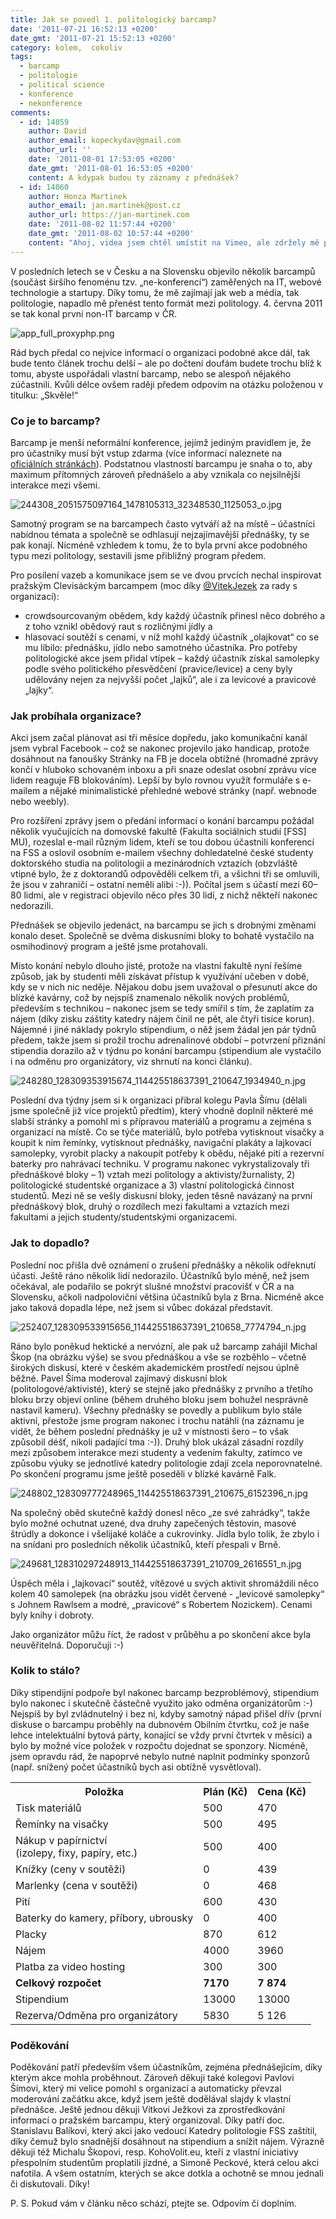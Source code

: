 ```yaml
---
title: Jak se povedl 1. politologický barcamp?
date: '2011-07-21 16:52:13 +0200'
date_gmt: '2011-07-21 15:52:13 +0200'
category: kolem,  cokoliv
tags:
  - barcamp
  - politologie
  - political science
  - konference
  - nekonference
comments:
  - id: 14059
    author: David
    author_email: kopeckydav@gmail.com
    author_url: ''
    date: '2011-08-01 17:53:05 +0200'
    date_gmt: '2011-08-01 16:53:05 +0200'
    content: A kdypak budou ty záznamy z přednášek?
  - id: 14060
    author: Honza Martinek
    author_email: jan.martinek@post.cz
    author_url: https://jan-martinek.com
    date: '2011-08-02 11:57:44 +0200'
    date_gmt: '2011-08-02 10:57:44 +0200'
    content: "Ahoj, videa jsem chtěl umístit na Vimeo, ale zdržely mě problémy s platební kartou - nakonec jsem se na to vykašlal a nahrávám videa přes běžný účet. Takže každý týden by se mělo objevit nové video na stránce https://www.vimeo.com/album/1657552\r\n\r\nJak budu mít chvilku, začnu ty odkazy házet na FB a domluvím se s přednášejícími, aby to šlo prolinkovat se slajdy."
---
```

<p>V posledních letech se v Česku a na Slovensku objevilo několik barcampů (součást širšího fenoménu tzv. „ne-konferencí“) zaměřených na IT, webové technologie a startupy. Díky tomu, že mě zajímají jak web a média, tak politologie, napadlo mě přenést tento formát mezi politology. 4. června 2011 se tak konal první non-IT barcamp v ČR. </p>
<p><img src='/assets/migrated/wp-uploads/2011/07/app_full_proxyphp.png' alt='app_full_proxyphp.png' /></p>
<p>Rád bych předal co nejvíce informací o organizaci podobné akce dál, tak bude tento článek trochu delší – ale po dočtení doufám budete trochu blíž k tomu, abyste uspořádali vlastní barcamp, nebo se alespoň nějakého zúčastnili. Kvůli délce ovšem raději předem odpovím na otázku položenou v titulku: „Skvěle!“</p>
<h3>Co je to barcamp?</h3>
<p>Barcamp je menší neformální konference, jejímž jediným pravidlem je, že pro účastníky musí být vstup zdarma (více informací naleznete na <a href="https://barcamp.org/">oficiálních stránkách</a>). Podstatnou vlastností barcampu je snaha o to, aby maximum přítomných zároveň přednášelo a aby vznikala co nejsilnější interakce mezi všemi. </p>
<p><img src='/assets/migrated/wp-uploads/2011/07/244308_2051575097164_1478105313_32348530_1125053_o.jpg' alt='244308_2051575097164_1478105313_32348530_1125053_o.jpg' /></p>
<p>Samotný program se na barcampech často vytváří až na místě – účastníci nabídnou témata a společně se odhlasují nejzajímavější přednášky, ty se pak konají. Nicméně vzhledem k tomu, že to byla první akce podobného typu mezi politology, sestavili jsme přibližný program předem.</p>
<p>Pro posílení vazeb a komunikace jsem se ve dvou prvcích nechal inspirovat pražským Clevisáckým barcampem (moc díky <a href="https://twitter.com/#!/VitekJezek">@VitekJezek</a> za rady s organizací):</p>
<ul>
<li>crowdsourcovaným obědem, kdy každý účastník přinesl něco dobrého a z toho vznikl obědový raut s rozličnými jídly a</li>
<li>hlasovací soutěží s cenami, v níž mohl každý účastník „olajkovat“ co se mu líbilo: přednášku, jídlo nebo samotného účastníka. Pro potřeby politologické akce jsem přidal vtípek – každý účastník získal samolepky podle svého politického přesvědčení (pravice/levice) a ceny byly udělovány nejen za nejvyšší počet „lajků“, ale i za levicové a pravicové „lajky“.</li>
</ul>
<h3>Jak probíhala organizace?</h3>
<p>Akci jsem začal plánovat asi tři měsíce dopředu, jako komunikační kanál jsem vybral Facebook – což se nakonec projevilo jako handicap, protože dosáhnout na fanoušky Stránky na FB je docela obtížné (hromadné zprávy končí v hluboko schovaném inboxu a při snaze odeslat osobní zprávu více lidem reaguje FB blokováním). Lepší by bylo rovnou využít formuláře s e-mailem a nějaké minimalistické přehledné webové stránky (např. webnode nebo weebly). </p>
<p>Pro rozšíření zprávy jsem o předání informací o konání barcampu požádal několik vyučujících na domovské fakultě (Fakulta sociálních studií [FSS] MU), rozeslal e-mail různým lidem, kteří se tou dobou účastnili konferencí na FSS a oslovil osobním e-mailem všechny dohledatelné české studenty doktorského studia na politologii a mezinárodních vztazích (obzvláště vtipné bylo, že z doktorandů odpověděli celkem tři, a všichni tři se omluvili, že jsou v zahraničí – ostatní neměli alibi :-)). Počítal jsem s účastí mezi 60–80 lidmi, ale v registraci objevilo něco přes 30 lidí, z nichž někteří nakonec nedorazili. </p>
<p>Přednášek se objevilo jedenáct, na barcampu se jich s drobnými změnami konalo deset. Společně se dvěma diskusními bloky to bohatě vystačilo na osmihodinový program a ještě jsme protahovali.</p>
<p>Místo konání nebylo dlouho jisté, protože na vlastní fakultě nyní řešíme způsob, jak by studenti měli získávat přístup k využívání učeben v době, kdy se v nich nic neděje. Nějakou dobu jsem uvažoval o přesunutí akce do blízké kavárny, což by nejspíš znamenalo několik nových problémů, především s technikou – nakonec jsem se tedy smířil s tím, že zaplatím za nájem (díky zisku záštity katedry nájem činil ne pět, ale čtyři tisíce korun). Nájemné i jiné náklady pokrylo stipendium, o něž jsem žádal jen pár týdnů předem, takže jsem si prožil trochu adrenalinové období – potvrzení přiznání stipendia dorazilo až v týdnu po konání barcampu (stipendium ale vystačilo i na odměnu pro organizátory, viz shrnutí na konci článku).</p>
<p><img src='/assets/migrated/wp-uploads/2011/07/248280_128309353915674_114425518637391_210647_1934940_n.jpg' alt='248280_128309353915674_114425518637391_210647_1934940_n.jpg' /></p>
<p>Poslední dva týdny jsem si k organizaci přibral kolegu Pavla Šímu (dělali jsme společně již více projektů předtím), který vhodně doplnil některé mé slabší stránky a pomohl mi s přípravou materiálů a programu a zejména s organizací na místě. Co se týče materiálů, bylo potřeba vytisknout visačky a koupit k nim řemínky, vytisknout přednášky, navigační plakáty a lajkovací samolepky, vyrobit placky a nakoupit potřeby k obědu, nějaké pití a rezervní baterky pro nahrávací techniku. V programu nakonec vykrystalizovaly tři přednáškové bloky – 1) vztah mezi politology a aktivisty/žurnalisty, 2) politologické studentské organizace a 3) vlastní politologická činnost studentů. Mezi ně se vešly diskusní bloky, jeden těsně navázaný na první přednáškový blok, druhý o rozdílech mezi fakultami a vztazích mezi fakultami a jejich studenty/studentskými organizacemi.</p>
<h3>Jak to dopadlo?</h3>
<p>Poslední noc přišla dvě oznámení o zrušení přednášky a několik odřeknutí účasti. Ještě ráno několik lidí nedorazilo. Účastníků bylo méně, než jsem očekával, ale podařilo se pokrýt slušné množství pracovišť v ČR a na Slovensku, ačkoli nadpoloviční většina účastníků byla z Brna. Nicméně akce jako taková dopadla lépe, než jsem si vůbec dokázal představit.</p>
<p><img src='/assets/migrated/wp-uploads/2011/07/252407_128309533915656_114425518637391_210658_7774794_n.jpg' alt='252407_128309533915656_114425518637391_210658_7774794_n.jpg' /></p>
<p>Ráno bylo poněkud hektické a nervózní, ale pak už barcamp zahájil Michal Škop (na obrázku výše) se svou přednáškou a vše se rozběhlo – včetně širokých diskusí, které v českém akademickém prostředí nejsou úplně běžné. Pavel Šíma moderoval zajímavý diskusní blok (politologové/aktivisté), který se stejně jako přednášky z prvního a třetího bloku brzy objeví online (během druhého bloku jsem bohužel nesprávně nastavil kameru). Všechny přednášky se povedly a publikum bylo stále aktivní, přestože jsme program nakonec i trochu natáhli (na záznamu je vidět, že během poslední přednášky je už v místnosti šero – to však způsobil déšť, nikoli padající tma :-)). Druhý blok ukázal zásadní rozdíly mezi způsobem interakce mezi studenty a vedením fakulty, zatímco ve způsobu výuky se jednotlivé katedry politologie zdají zcela neporovnatelné. Po skončení programu jsme ještě poseděli v blízké kavárně Falk.</p>
<p><img src='/assets/migrated/wp-uploads/2011/07/248802_128309777248965_114425518637391_210675_6152396_n.jpg' alt='248802_128309777248965_114425518637391_210675_6152396_n.jpg' /></p>
<p>Na společný oběd skutečně každý donesl něco „ze své zahrádky“, takže bylo možné ochutnat uzené, dva druhy zapečených těstovin, masové štrúdly a dokonce i všelijaké koláče a cukrovinky. Jídla bylo tolik, že zbylo i na snídani pro posledních několik účastníků, kteří přespali v Brně. </p>
<p><img src='/assets/migrated/wp-uploads/2011/07/249681_128310297248913_114425518637391_210709_2616551_n.jpg' alt='249681_128310297248913_114425518637391_210709_2616551_n.jpg' /></p>
<p>Úspěch měla i „lajkovací“ soutěž, vítězové u svých aktivit shromáždili něco kolem 40 samolepek (na obrázku jsou vidět červené - „levicové samolepky“ s Johnem Rawlsem a modré, „pravicové“ s Robertem Nozickem). Cenami byly knihy i dobroty.</p>
<p>Jako organizátor můžu říct, že radost v průběhu a po skončení akce byla neuvěřitelná. Doporučuji :-)</p>
<h3>Kolik to stálo?</h3>
<p>Díky stipendijní podpoře byl nakonec barcamp bezproblémový, stipendium bylo nakonec i skutečně částečně využito jako odměna organizátorům :-) Nejspíš by byl zvládnutelný i bez ní, kdyby samotný nápad přišel dřív (první diskuse o barcampu proběhly na dubnovém Obilním čtvrtku, což je naše lehce intelektuální bytová párty, konající se vždy první čtvrtek v měsíci) a bylo by možné více položek v rozpočtu dojednat se sponzory. Nicméně, jsem opravdu rád, že napoprvé nebylo nutné naplnit podmínky sponzorů (např. snížený počet účastníků bych asi obtížně vysvětloval).</p>
<style>
table td {<br />
 border: 1px solid #ccc;<br />
 padding: .3em 1em;<br />
}<br />
</style>
<table style="border-collapse: collapse;">
<tr>
<th>Položka</th>
<th>Plán (Kč)</th>
<th>Cena (Kč)</th>
</tr>
<tr>
<td>Tisk materiálů</td>
<td>	500</td>
<td>470</td>
</tr>
<tr>
<td>Řemínky na visačky</td>
<td>	500</td>
<td>495</td>
</tr>
<tr>
<td>Nákup v papírnictví<br> (izolepy, fixy, papíry, etc.)</td>
<td>500</td>
<td>400</td>
</tr>
<tr>
<td>Knížky (ceny v soutěži)</td>
<td>	0</td>
<td>439</td>
</tr>
<tr>
<td>Marlenky (cena v soutěži)</td>
<td>0</td>
<td>468</td>
</tr>
<tr>
<td>Pití</td>
<td>	600</td>
<td>430</td>
</tr>
<tr>
<td>Baterky do kamery, příbory, ubrousky</td>
<td>0</td>
<td>400</td>
</tr>
<tr>
<td>Placky</td>
<td>	870</td>
<td>	612 </td>
</tr>
<tr>
<td>Nájem</td>
<td>	4000</td>
<td>3960 </td>
</tr>
<tr>
<td>Platba za video hosting</td>
<td>	300</td>
<td>300 </td>
</tr>
<tr>
<td><strong>Celkový rozpočet</strong></td>
<td><strong>7170</strong></td>
<td><strong>7 874</strong></td>
</tr>
<tr>
<td>Stipendium</td>
<td>13000</td>
<td>13000 </td>
</tr>
<tr>
<td>Rezerva/Odměna pro organizátory</td>
<td>5830</td>
<td>5 126</td>
</tr>
</table>
<h3>Poděkování</h3>
<p>Poděkování patří především všem účastníkům, zejména přednášejícím, díky kterým akce mohla proběhnout. Zároveň děkuji také kolegovi Pavlovi Šímovi, který mi velice pomohl s organizací a automaticky převzal moderování začátku akce, když jsem ještě dodělával slajdy k vlastní přednášce. Ještě jednou děkuji Vítkovi Ježkovi za zprostředkování informací o pražském barcampu, který organizoval. Díky patří doc. Stanislavu Balíkovi, který akci jako vedoucí Katedry politologie FSS zaštítil, díky čemuž bylo snadnější dosáhnout na stipendium a snížit nájem. Výrazně děkuji též Michalu Škopovi, resp. KohoVolit.eu, kteří z vlastní iniciativy přespolním studentům proplatili jízdné, a Simoně Peckové, která celou akci nafotila. A všem ostatním, kterých se akce dotkla a ochotně se mnou jednali či diskutovali. Díky!</p>
<p>P. S. Pokud vám v článku něco schází, ptejte se. Odpovím či doplním.</p>
